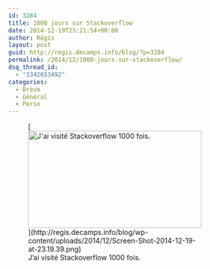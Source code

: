 ```yaml
---
id: 3284
title: 1000 jours sur Stackoverflow
date: 2014-12-19T23:21:54+00:00
author: Régis
layout: post
guid: http://regis.decamps.info/blog/?p=3284
permalink: /2014/12/1000-jours-sur-stackoverflow/
dsq_thread_id:
  - "3342653492"
categories:
  - Brève
  - Général
  - Perso
---
```

<figure id="attachment_3285" style="width: 350px" class="wp-caption alignnone">[<img src="http://regis.decamps.info/blog/wp-content/uploads/2014/12/Screen-Shot-2014-12-19-at-23.19.39-350x196.png" alt="J&#039;ai visité Stackoverflow 1000 fois." width="350" height="196" class="size-medium wp-image-3285" srcset="http://regis.decamps.info/blog/wp-content/uploads/2014/12/Screen-Shot-2014-12-19-at-23.19.39-350x196.png 350w, http://regis.decamps.info/blog/wp-content/uploads/2014/12/Screen-Shot-2014-12-19-at-23.19.39.png 461w" sizes="(max-width: 350px) 100vw, 350px" />](http://regis.decamps.info/blog/wp-content/uploads/2014/12/Screen-Shot-2014-12-19-at-23.19.39.png)<figcaption class="wp-caption-text">J&rsquo;ai visité Stackoverflow 1000 fois.</figcaption></figure>